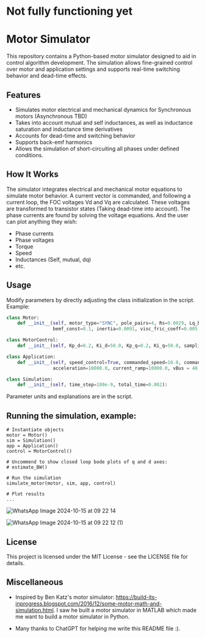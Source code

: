 # Not fully functioning yet

# Motor Simulator

This repository contains a Python-based motor simulator designed to aid in control algorithm development. The simulation allows fine-grained control over motor and application settings and supports real-time switching behavior and dead-time effects.

## Features

- Simulates motor electrical and mechanical dynamics for Synchronous motors (Asynchronous TBD)
- Takes into account mutual and self inductances, as well as inductance saturation and inductance time derivatives
- Accounts for dead-time and switching behavior
- Supports back-emf harmonics
- Allows the simulation of short-circuiting all phases under defined conditions.

## How It Works

The simulator integrates electrical and mechanical motor equations to simulate motor behavior.
A current vector is commanded, and following a current loop, the FOC voltages Vd and Vq are calculated.
These voltages are transformed to transistor states (Taking dead-time into account).
The phase currents are found by solving the voltage equations.
And the user can plot anything they wish:
- Phase currents
- Phase voltages
- Torque
- Speed
- Inductances (Self, mutual, dq)
- etc.

## Usage

Modify parameters by directly adjusting the class initialization in the script. Example:

```python
class Motor:
    def __init__(self, motor_type="SYNC", pole_pairs=4, Rs=0.0029, Lq_base=0.0000685, Ld_base=0.0000435,
                 bemf_const=0.1, inertia=0.0091, visc_fric_coeff=0.005, i_max = 600):

class MotorControl:
    def __init__(self, Kp_d=0.2, Ki_d=50.0, Kp_q=0.2, Ki_q=50.0, sampling_time=62.5e-6, dead_time = 300e-9):

class Application:
    def __init__(self, speed_control=True, commanded_speed=10.0, commanded_iq=10.0, commanded_id=0.0,
                 acceleration=10000.0, current_ramp=10000.0, vBus = 48, init_speed = 0, short_circuit = False):

class Simulation:
    def __init__(self, time_step=100e-9, total_time=0.002):
```
Parameter units and explanations are in the script.

## Running the simulation, example:
```
# Instantiate objects
motor = Motor()
sim = Simulation()
app = Application()
control = MotorControl()

# Uncommend to show closed loop bode plots of q and d axes:
# estimate_BW()

# Run the simulation
simulate_motor(motor, sim, app, control)

# Plot results
...
```
![WhatsApp Image 2024-10-15 at 09 22 14](https://github.com/user-attachments/assets/6ee8afdf-9efa-4d43-91bb-2e46f7fdc741)

![WhatsApp Image 2024-10-15 at 09 22 12 (1)](https://github.com/user-attachments/assets/bb94a8ae-bd7f-450d-aa14-84b87683151c)


## License
This project is licensed under the MIT License - see the LICENSE file for details.

## Miscellaneous
- Inspired by Ben Katz's motor simulator:
  https://build-its-inprogress.blogspot.com/2016/12/some-motor-math-and-simulation.html.
  I saw he built a motor simulator in MATLAB which made me want to build a motor simulator in Python.

- Many thanks to ChatGPT for helping me write this README file :).
